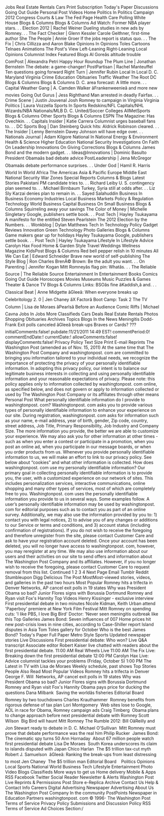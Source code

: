 Jobs Real Estate Rentals Cars Print Subscription Today's Paper Discussions Going Out Guide Personal Post Videos Home Politics In Politics Campaign 2012 Congress Courts & Law The Fed Page Health Care Polling White House Blogs & Columns Blogs & Columns Ad Watch: Former NBA player stars. . . Election 2012 | Rachel Weiner Dueling studies in new ads by Romney. . . The Fact Checker | Glenn Kessler Carole Geithner, first-time author She The People | Annie Groer If the jobs report is status quo. . . The Fix | Chris Cillizza and Aaron Blake Opinions In Opinions Toles Cartoons Telnaes Animations The Post's View Left-Leaning Right-Leaning Local Opinions Columnist Index Featured Blogs Al Goreâs altitude trouble ComPost | Alexandra Petri Happy Hour Roundup The Plum Line | Jonathan Bernstein The debate: a game-changer! PostPartisan | Rachel Manteuffel Ten questions going forward Right Turn | Jennifer Rubin Local In Local D. C. Maryland Virginia Crime Education Obituaries Traffic Weather The Root DC Blogs & Columns Blogs & Columns D. C. area forecast: A little more. . . Capital Weather Gang | A. Camden Walker âFrankenweenieâ and more new movies Going Out Gurus | Jess Righthand Man arrested in deadly Fairfax. . . Crime Scene | Justin Jouvenal Josh Romney to campaign in Virginia Virginia Politics | Laura Vozzella Sports In Sports Redskins/NFL Capitals/NHL Wizards/NBA Nationals/MLB D. C. United/Soccer Colleges AllMetSports Blogs & Columns Other Sports Blogs & Columns ESPN The Magazine: Has Ovechkin. . . Capitals Insider | Katie Carrera Columnist urges baseball fans to. . . DC Sports Bog | Dan Steinberg Quick hits: Aldrick Robinson cleared. . . The Insider | Lenny Bernstein Davey Johnson will have edge over. . . Nationals Journal | Adam Kilgore National In National Energy & Environment Health & Science Higher Education National Security Investigations On Faith On Leadership Innovations On Giving Corrections Blogs & Columns James Bond and the modern gadget. . . Ideas@Innovations | Dominic Basulto President Obamaâs bad debate advice PostLeadership | Jena McGregor Obamaâs debate performance surprises. . . Under God | Hamil R. Harris World In World Africa The Americas Asia & Pacific Europe Middle East National Security War Zones Special Reports Columns & Blogs Latest Stories Pakistani PM candidate tries to. . . Richard Leiby U. S. contingency plan seemed to. . . Michael Birnbaum Turkey, Syria still at odds after. . . Liz Sly Karzai denies plan to remain in. . . Sayed Salahuddin Business In Business Economy Industries Local Business Markets Policy & Regulation Technology World Business Capital Business On Small Business Blogs & Columns Squirreling away your savings The Color of Money | Michelle Singletary Google, publishers settle book. . . Post Tech | Hayley Tsukayama A manifesto for the entitled Steven Pearlstein The 2012 Election by the Numbers. . . Wonkblog | Dylan Matthews Tech In Technology Policy Gadget Reviews Innovation Green Technology Photo Galleries Blogs & Columns Game makers gear up for holidays Hayley Tsukayama Google, publishers settle book. . . Post Tech | Hayley Tsukayama Lifestyle In Lifestyle Advice Carolyn Hax Food Home & Garden Style Travel Weddings Wellness Magazine KidsPost Blogs & Columns Red bell pepper relish in 10 minutes All We Can Eat | Edward Schneider Brave new world of self-publishing The Style Blog | Ron Charles BrenÃ© Brown: Be the adult you want. . . On Parenting | Jennifer Kogan Mitt Romneyâs flag pin: Whatâs. . . The Reliable Source | The Reliable Source Entertainment In Entertainment Books Comics Going Out Guide Horoscopes Movies Museums Music Puzzles & Games Theater & Dance TV Blogs & Columns Links: BSOâs fine âKaddish,â and. . . Classical Beat | Anne Midgette âGleeâ: When everyone breaks up Celebritology 2. 0 | Jen Chaney âX Factorâ Boot Camp: Task 2 The TV Column | Lisa de Moraes âPearlsâ Before an Audience Comic Riffs | Michael Cavna Jobs In Jobs More Classifieds Cars Deals Real Estate Rentals Photos Shopping Obituaries Archives Topics Blogs In the News Meningitis Dodd-Frank Exit polls canceled âGleeâ break-ups Braves or Cards? ???initialComments:false! pubdate:11/21/2011 14:49 EST! commentPeriod:0! commentEndDate:! currentDate:! allowComments:false! displayComments:false! Privacy Policy Text Size Print E-mail Reprints The Washington Post (amended as of Nov. 15, 2011) At the same time that The Washington Post Company and washingtonpost. com are committed to bringing you information tailored to your individual needs, we recognize the importance of protecting the privacy of your personally identifiable information. In adopting this privacy policy, our intent is to balance our legitimate business interests in collecting and using personally identifiable information and your reasonable expectations of privacy. Please note: this policy applies only to information collected by washingtonpost. com online, as specified below, and does not govern or apply to information collected or used by The Washington Post Company or its affiliates through other means Personal Post What personally identifiable information do I provide to washingtonpost. com? Washingtonpost. com asks you to provide various types of personally identifiable information to enhance your experience on our site. During registration, washingtonpost. com asks for information such as your name, e-mail address, year of birth, gender, Zip code, country, street address, Job Title, Primary Responsibility, Job Industry and Company Size. The more information you provide, the better we are able to customize your experience. We may also ask you for other information at other times - such as when you enter a contest or participate in a promotion, when you post an online ad, when you participate in our message boards, or when you order products from us. Whenever you provide personally identifiable information to us, we will make an effort to link to our privacy policy. See below about “cookies” and what other information is collected. How does washingtonpost. com use my personally identifiable information? Our primary goal in collecting personally identifiable information is to provide you, the user, with a customized experience on our network of sites. This includes personalization services, interactive communications, online shopping and many other types of services, most of which are completely free to you. Washingtonpost. com uses the personally identifiable information you provide to us in several ways. Some examples follow. A user’s personally identifiable information may be used by washingtonpost. com for editorial purposes such as to contact you as part of an online survey. Additionally, we may also use the information provided by you to: 1) contact you with legal notices, 2) to advise you of any changes or additions to our Service or terms and conditions, and 3) account status (including confirmation of registrations). If you do not wish to receive the foregoing and therefore unregister from the site, please contact Customer Care and ask to have your registration account deleted. Once your account has been deleted, you will no longer have access to washingtonpost. com, however, you may reregister at any time. We may also use information about our users and their activities on our site to send offers and information about The Washington Post Company and its affiliates. However, if you no longer wish to receive the foregoing, please contact Customer Care to request removal from this list. Continued 1 2 3 4 Next Page Email Tumblr Reddit Stumbleupon Digg Delicious The Post MostMost-viewed stories, videos, and galleries in the past two hours Most Popular Romney hits a trifecta in Denver Networks, AP cancel exit polls in 19 states Why was President Obama so bad? Junior Flores signs with Borussia Dortmund Romney and Ryan visit Fox's Hannity Top Videos Henry Kissinger - exclusive interview First presidential debate in two minutes Nicole Kidman, Keith Urban attend 'Paperboy' premiere at New York Film Festival Mitt Romney on spending cuts: 'I like PBS, I love Big Bird' Doctor: 'Never seen meningitis outbreak like this Top Galleries James Bond: Seven influences of 007 Home prices hit new post-crisis lows in nine cities, according to Case-Shiller report Island disputes in Asia Tom Toles gallery for October Who is the best James Bond? Today's Paper Full Paper Metro Style Sports Updated newspaper stories Live Discussions First presidential debate: Who won? Live Q&A transcript Associate editor Robert Kaiser live chatted with readers about the first presidential debate. 11:00 AM Real Wheels Live 11:00 AM The Fix Live: Breaking down the first presidential debate 12:00 PM Carolyn Hax Live: Advice columnist tackles your problems (Friday, October 5) 1:00 PM The Latest in TV with Lisa de Moraes Weekly schedule, past shows Top Stories People Also Read Most Popular Videos Romney hits a trifecta in Denver George F. Will  Networks, AP cancel exit polls in 19 states Why was President Obama so bad? Junior Flores signs with Borussia Dortmund Romney and Ryan visit Fox's Hannity Obama pays price for ducking the questions Dana Milbank  Saving the worldâs fisheries Editorial Board  Romney by two touchdowns Charles Krauthammer  Romney benefits from rigorous defense of tax plan Lori Montgomery  Web sites lose to Google, AOL in race for Obama, Romney campaign ads Craig Timberg  Obama plans to change approach before next presidential debate with Romney Scott Wilson  Big Bird will haunt Mitt Romney The Rumble 2012: Bill OâReilly and Jon Stewart ready to debate in D. C. Michael O'Sullivan  Mitt Romney must prove that debate performance was the real him Philip Rucker  James Bond: The cinematic spy turns 50 Ann Hornaday  About 67 million people watch first presidential debate Lisa De Moraes  South Korea underscores its claim to islands disputed with Japan Chico Harlan  The $5 trillion tax-cut myth Robert J. Samuelson  âGleeâ: Ranking the break-ups from least distressing to most Jen Chaney  The $5 trillion man Editorial Board    Politics Opinions Local Sports National World Business Tech Lifestyle Entertainment Photo Video Blogs Classifieds More ways to get us Home delivery Mobile & Apps RSS Facebook Twitter Social Reader Newsletter & Alerts Washington Post Live Reprints & Permissions Post Store e-Replica Archive Contact Us Help & Contact Info Careers Digital Advertising Newspaper Advertising About Us The Washington Post Company In the community PostPoints Newspaper in Education Partners washingtonpost. com © 1996- The Washington Post Terms of Service Privacy Policy Submissions and Discussion Policy RSS Terms of Service Ad Choices Section:/